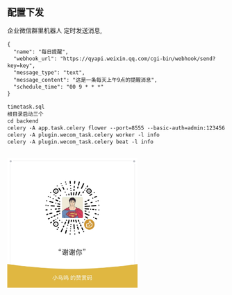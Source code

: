 ## 配置下发

企业微信群里机器人 定时发送消息,
```api格式
{
  "name": "每日提醒",
  "webhook_url": "https://qyapi.weixin.qq.com/cgi-bin/webhook/send?key=key",
  "message_type": "text",
  "message_content": "这是一条每天上午9点的提醒消息",
  "schedule_time": "00 9 * * *"
}
```

```使用方法
timetask.sql
根目录启动三个
cd backend
celery -A app.task.celery flower --port=8555 --basic-auth=admin:123456
celery -A plugin.wecom_task.celery worker -l info
celery -A plugin.wecom_task.celery beat -l info


```
<img src="./docs/tu.jpg" width="300" height="300">
